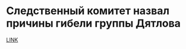 # Следственный комитет назвал причины гибели группы Дятлова



[LINK](https://varlamov.ru/3328782.html)